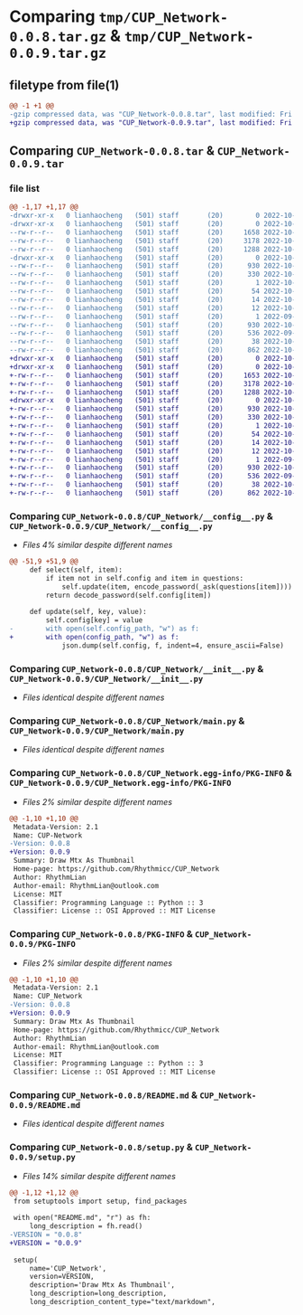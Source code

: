 # Comparing `tmp/CUP_Network-0.0.8.tar.gz` & `tmp/CUP_Network-0.0.9.tar.gz`

## filetype from file(1)

```diff
@@ -1 +1 @@
-gzip compressed data, was "CUP_Network-0.0.8.tar", last modified: Fri Oct 21 05:18:28 2022, max compression
+gzip compressed data, was "CUP_Network-0.0.9.tar", last modified: Fri Oct 21 05:22:51 2022, max compression
```

## Comparing `CUP_Network-0.0.8.tar` & `CUP_Network-0.0.9.tar`

### file list

```diff
@@ -1,17 +1,17 @@
-drwxr-xr-x   0 lianhaocheng   (501) staff       (20)        0 2022-10-21 05:18:28.703372 CUP_Network-0.0.8/
-drwxr-xr-x   0 lianhaocheng   (501) staff       (20)        0 2022-10-21 05:18:28.702259 CUP_Network-0.0.8/CUP_Network/
--rw-r--r--   0 lianhaocheng   (501) staff       (20)     1658 2022-10-21 05:12:03.000000 CUP_Network-0.0.8/CUP_Network/__config__.py
--rw-r--r--   0 lianhaocheng   (501) staff       (20)     3178 2022-10-21 05:16:28.000000 CUP_Network-0.0.8/CUP_Network/__init__.py
--rw-r--r--   0 lianhaocheng   (501) staff       (20)     1288 2022-10-21 05:14:15.000000 CUP_Network-0.0.8/CUP_Network/main.py
-drwxr-xr-x   0 lianhaocheng   (501) staff       (20)        0 2022-10-21 05:18:28.702984 CUP_Network-0.0.8/CUP_Network.egg-info/
--rw-r--r--   0 lianhaocheng   (501) staff       (20)      930 2022-10-21 05:18:28.000000 CUP_Network-0.0.8/CUP_Network.egg-info/PKG-INFO
--rw-r--r--   0 lianhaocheng   (501) staff       (20)      330 2022-10-21 05:18:28.000000 CUP_Network-0.0.8/CUP_Network.egg-info/SOURCES.txt
--rw-r--r--   0 lianhaocheng   (501) staff       (20)        1 2022-10-21 05:18:28.000000 CUP_Network-0.0.8/CUP_Network.egg-info/dependency_links.txt
--rw-r--r--   0 lianhaocheng   (501) staff       (20)       54 2022-10-21 05:18:28.000000 CUP_Network-0.0.8/CUP_Network.egg-info/entry_points.txt
--rw-r--r--   0 lianhaocheng   (501) staff       (20)       14 2022-10-21 05:18:28.000000 CUP_Network-0.0.8/CUP_Network.egg-info/requires.txt
--rw-r--r--   0 lianhaocheng   (501) staff       (20)       12 2022-10-21 05:18:28.000000 CUP_Network-0.0.8/CUP_Network.egg-info/top_level.txt
--rw-r--r--   0 lianhaocheng   (501) staff       (20)        1 2022-09-06 10:30:25.000000 CUP_Network-0.0.8/CUP_Network.egg-info/zip-safe
--rw-r--r--   0 lianhaocheng   (501) staff       (20)      930 2022-10-21 05:18:28.703261 CUP_Network-0.0.8/PKG-INFO
--rw-r--r--   0 lianhaocheng   (501) staff       (20)      536 2022-09-06 11:28:57.000000 CUP_Network-0.0.8/README.md
--rw-r--r--   0 lianhaocheng   (501) staff       (20)       38 2022-10-21 05:18:28.703412 CUP_Network-0.0.8/setup.cfg
--rw-r--r--   0 lianhaocheng   (501) staff       (20)      862 2022-10-21 05:18:28.000000 CUP_Network-0.0.8/setup.py
+drwxr-xr-x   0 lianhaocheng   (501) staff       (20)        0 2022-10-21 05:22:51.595792 CUP_Network-0.0.9/
+drwxr-xr-x   0 lianhaocheng   (501) staff       (20)        0 2022-10-21 05:22:51.594689 CUP_Network-0.0.9/CUP_Network/
+-rw-r--r--   0 lianhaocheng   (501) staff       (20)     1653 2022-10-21 05:22:40.000000 CUP_Network-0.0.9/CUP_Network/__config__.py
+-rw-r--r--   0 lianhaocheng   (501) staff       (20)     3178 2022-10-21 05:16:28.000000 CUP_Network-0.0.9/CUP_Network/__init__.py
+-rw-r--r--   0 lianhaocheng   (501) staff       (20)     1288 2022-10-21 05:14:15.000000 CUP_Network-0.0.9/CUP_Network/main.py
+drwxr-xr-x   0 lianhaocheng   (501) staff       (20)        0 2022-10-21 05:22:51.595368 CUP_Network-0.0.9/CUP_Network.egg-info/
+-rw-r--r--   0 lianhaocheng   (501) staff       (20)      930 2022-10-21 05:22:51.000000 CUP_Network-0.0.9/CUP_Network.egg-info/PKG-INFO
+-rw-r--r--   0 lianhaocheng   (501) staff       (20)      330 2022-10-21 05:22:51.000000 CUP_Network-0.0.9/CUP_Network.egg-info/SOURCES.txt
+-rw-r--r--   0 lianhaocheng   (501) staff       (20)        1 2022-10-21 05:22:51.000000 CUP_Network-0.0.9/CUP_Network.egg-info/dependency_links.txt
+-rw-r--r--   0 lianhaocheng   (501) staff       (20)       54 2022-10-21 05:22:51.000000 CUP_Network-0.0.9/CUP_Network.egg-info/entry_points.txt
+-rw-r--r--   0 lianhaocheng   (501) staff       (20)       14 2022-10-21 05:22:51.000000 CUP_Network-0.0.9/CUP_Network.egg-info/requires.txt
+-rw-r--r--   0 lianhaocheng   (501) staff       (20)       12 2022-10-21 05:22:51.000000 CUP_Network-0.0.9/CUP_Network.egg-info/top_level.txt
+-rw-r--r--   0 lianhaocheng   (501) staff       (20)        1 2022-09-06 10:30:25.000000 CUP_Network-0.0.9/CUP_Network.egg-info/zip-safe
+-rw-r--r--   0 lianhaocheng   (501) staff       (20)      930 2022-10-21 05:22:51.595677 CUP_Network-0.0.9/PKG-INFO
+-rw-r--r--   0 lianhaocheng   (501) staff       (20)      536 2022-09-06 11:28:57.000000 CUP_Network-0.0.9/README.md
+-rw-r--r--   0 lianhaocheng   (501) staff       (20)       38 2022-10-21 05:22:51.595828 CUP_Network-0.0.9/setup.cfg
+-rw-r--r--   0 lianhaocheng   (501) staff       (20)      862 2022-10-21 05:22:51.000000 CUP_Network-0.0.9/setup.py
```

### Comparing `CUP_Network-0.0.8/CUP_Network/__config__.py` & `CUP_Network-0.0.9/CUP_Network/__config__.py`

 * *Files 4% similar despite different names*

```diff
@@ -51,9 +51,9 @@
     def select(self, item):
         if item not in self.config and item in questions:
             self.update(item, encode_password(_ask(questions[item])))
         return decode_password(self.config[item])
 
     def update(self, key, value):
         self.config[key] = value
-        with open(self.config_path, "w") as f:
+        with open(config_path, "w") as f:
             json.dump(self.config, f, indent=4, ensure_ascii=False)
```

### Comparing `CUP_Network-0.0.8/CUP_Network/__init__.py` & `CUP_Network-0.0.9/CUP_Network/__init__.py`

 * *Files identical despite different names*

### Comparing `CUP_Network-0.0.8/CUP_Network/main.py` & `CUP_Network-0.0.9/CUP_Network/main.py`

 * *Files identical despite different names*

### Comparing `CUP_Network-0.0.8/CUP_Network.egg-info/PKG-INFO` & `CUP_Network-0.0.9/CUP_Network.egg-info/PKG-INFO`

 * *Files 2% similar despite different names*

```diff
@@ -1,10 +1,10 @@
 Metadata-Version: 2.1
 Name: CUP-Network
-Version: 0.0.8
+Version: 0.0.9
 Summary: Draw Mtx As Thumbnail
 Home-page: https://github.com/Rhythmicc/CUP_Network
 Author: RhythmLian
 Author-email: RhythmLian@outlook.com
 License: MIT
 Classifier: Programming Language :: Python :: 3
 Classifier: License :: OSI Approved :: MIT License
```

### Comparing `CUP_Network-0.0.8/PKG-INFO` & `CUP_Network-0.0.9/PKG-INFO`

 * *Files 2% similar despite different names*

```diff
@@ -1,10 +1,10 @@
 Metadata-Version: 2.1
 Name: CUP_Network
-Version: 0.0.8
+Version: 0.0.9
 Summary: Draw Mtx As Thumbnail
 Home-page: https://github.com/Rhythmicc/CUP_Network
 Author: RhythmLian
 Author-email: RhythmLian@outlook.com
 License: MIT
 Classifier: Programming Language :: Python :: 3
 Classifier: License :: OSI Approved :: MIT License
```

### Comparing `CUP_Network-0.0.8/README.md` & `CUP_Network-0.0.9/README.md`

 * *Files identical despite different names*

### Comparing `CUP_Network-0.0.8/setup.py` & `CUP_Network-0.0.9/setup.py`

 * *Files 14% similar despite different names*

```diff
@@ -1,12 +1,12 @@
 from setuptools import setup, find_packages
 
 with open("README.md", "r") as fh:
     long_description = fh.read()
-VERSION = "0.0.8"
+VERSION = "0.0.9"
 
 setup(
     name='CUP_Network',
     version=VERSION,
     description='Draw Mtx As Thumbnail',
     long_description=long_description,
     long_description_content_type="text/markdown",
```

